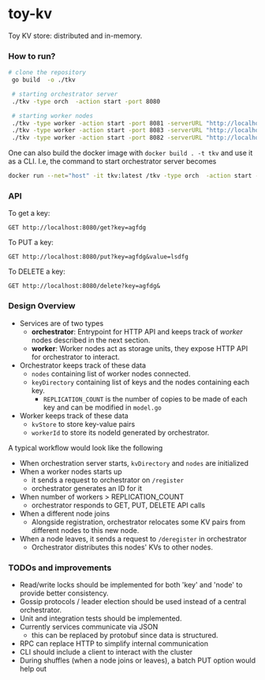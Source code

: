 # toy-kv
Toy KV store: distributed and in-memory.

### How to run?

```bash
# clone the repository
 go build  -o ./tkv

 # starting orchestrator server
 ./tkv -type orch  -action start -port 8080

 # starting worker nodes
 ./tkv -type worker -action start -port 8081 -serverURL "http://localhost:8080"
 ./tkv -type worker -action start -port 8083 -serverURL "http://localhost:8080"
 ./tkv -type worker -action start -port 8082 -serverURL "http://localhost:8080"
```

One can also build the docker image with `docker build . -t tkv` and use it as a CLI. I.e, the command to start orchestrator server becomes

```bash
docker run --net="host" -it tkv:latest /tkv -type orch  -action start -port 8080
```
### API

To get a key:

```
GET http://localhost:8080/get?key=agfdg
```

To PUT a key:

```
GET http://localhost:8080/put?key=agfdg&value=lsdfg
```

To DELETE a key:

```
GET http://localhost:8080/delete?key=agfdg&
```

### Design Overview

- Services are of two types
    - **orchestrator**: Entrypoint for HTTP API and keeps track of _worker_ nodes described in the next section.
    - **worker**: Worker nodes act as storage units, they expose HTTP API for orchestrator to interact.
- Orchestrator keeps track of these data
    - `nodes` containing list of worker nodes connected.
    - `keyDirectory` containing list of keys and the nodes containing each key.
        - `REPLICATION_COUNT` is the number of copies to be made of each key and can be modified in `model.go`
- Worker keeps track of these data
    - `kvStore` to store key-value pairs
    - `workerId` to store its nodeId generated by orchestrator.

A typical workflow would look like the following

- When orchestration server starts, `kvDirectory` and `nodes` are initialized
- When a worker nodes starts up
    - it sends a request to orchestrator on `/register`
    - orchestrator generates an ID for it
- When number of workers > REPLICATION_COUNT
    - orchestrator responds to GET, PUT, DELETE API calls
- When a different node joins
    - Alongside registration, orchestrator relocates some KV pairs from different nodes to this new node.
- When a node leaves, it sends a request to `/deregister` in orchestrator
    - Orchestrator distributes this nodes' KVs to other nodes.



### TODOs and improvements

 - Read/write locks should be implemented for both 'key' and 'node' to provide better consistency.
 - Gossip protocols / leader election should be used instead of a central orchestrator.
 - Unit and integration tests should be implemented.
 - Currently services communicate via JSON
    - this can be replaced by protobuf since data is structured.
 - RPC can replace HTTP to simplify internal communication
 - CLI should include a client to interact with the cluster
 - During shuffles (when a node joins or leaves), a batch PUT option would help out
